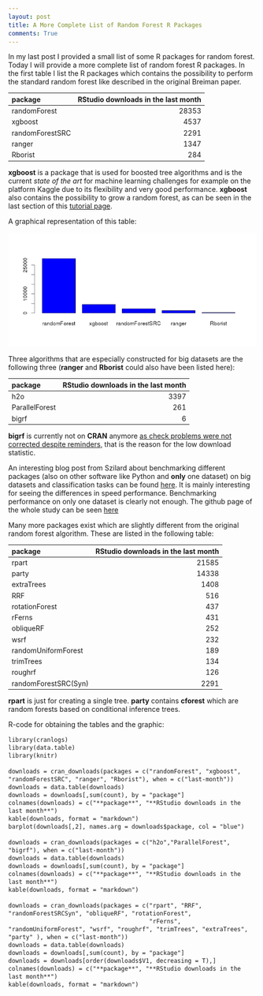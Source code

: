 ```yaml
---
layout: post
title: A More Complete List of Random Forest R Packages
comments: True
---
```


In my last post I provided a small list of some R packages for random forest. Today I will provide a more complete list of random forest R packages. In the first table I list the R packages which contains the possibility to perform the standard random forest like described in the original Breiman paper. 

|**package**     | **RStudio downloads in the last month**|
|:---------------|---------------------------------------:|
|randomForest    |                                   28353|
|xgboost         |                                    4537|
|randomForestSRC |                                    2291|
|ranger          |                                    1347|
|Rborist         |                                     284|

<!--excerpt-->

**xgboost** is a package that is used for boosted tree algorithms and is the current *state of the art* for machine learning challenges for example on the platform Kaggle due to its flexibility and very good performance. **xgboost** also contains the possibility to grow a random forest, as can be seen in the last section of this [tutorial page](https://cran.r-project.org/web/packages/xgboost/vignettes/discoverYourData.html).

A graphical representation of this table:

![graphic](/images/rfpack.png "graphic")

Three algorithms that are especially constructed for big datasets are the following three (**ranger** and **Rborist** could also have been listed here):

|**package**        | **RStudio downloads in the last month**|
|:--------------|---------------------------------------:|
|h2o            |                                    3397|
|ParallelForest |                                     261|
|bigrf          |                                       6|

**bigrf** is currently not on **CRAN** anymore [as check problems were not corrected despite reminders,](https://cran.r-project.org/web/packages/bigrf/index.html) that is the reason for the low download statistic. 

An interesting blog post from Szilard about benchmarking different packages (also on other software like Python and **only** one dataset) on big datasets and classification tasks can be found [here](http://datascience.la/benchmarking-random-forest-implementations/). It is mainly interesting for seeing the differences in speed performance. Benchmarking performance on only one dataset is clearly not enough. 
The github page of the whole study can be seen [here](https://github.com/szilard/benchm-ml)

Many more packages exist which are slightly different from the original random forest algorithm. These are listed in the following table:

|**package**             | **RStudio downloads in the last month**|
|:-------------------|---------------------------------------:|
|rpart               |                                   21585|
|party               |                                   14338|
|extraTrees          |                                    1408|
|RRF                 |                                     516|
|rotationForest      |                                     437|
|rFerns              |                                     431|
|obliqueRF           |                                     252|
|wsrf                |                                     232|
|randomUniformForest |                                     189|
|trimTrees           |                                     134|
|roughrf             |                                     126|
|randomForestSRC(Syn) | 2291

**rpart** is just for creating a single tree. **party** contains **cforest** which are random forests based on conditional inference trees. 

R-code for obtaining the tables and the graphic:

```
library(cranlogs)
library(data.table)
library(knitr)

downloads = cran_downloads(packages = c("randomForest", "xgboost", "randomForestSRC", "ranger", "Rborist"), when = c("last-month"))
downloads = data.table(downloads)
downloads = downloads[,sum(count), by = "package"]
colnames(downloads) = c("**package**", "**RStudio downloads in the last month**")
kable(downloads, format = "markdown")
barplot(downloads[,2], names.arg = downloads$package, col = "blue")

downloads = cran_downloads(packages = c("h2o","ParallelForest", "bigrf"), when = c("last-month"))
downloads = data.table(downloads)
downloads = downloads[,sum(count), by = "package"]
colnames(downloads) = c("**package**", "**RStudio downloads in the last month**")
kable(downloads, format = "markdown")

downloads = cran_downloads(packages = c("rpart", "RRF", "randomForestSRCSyn", "obliqueRF", "rotationForest", 
                                        "rFerns", "randomUniformForest", "wsrf", "roughrf", "trimTrees", "extraTrees", "party" ), when = c("last-month"))
downloads = data.table(downloads)
downloads = downloads[,sum(count), by = "package"]
downloads = downloads[order(downloads$V1, decreasing = T),]
colnames(downloads) = c("**package**", "**RStudio downloads in the last month**")
kable(downloads, format = "markdown")
```
